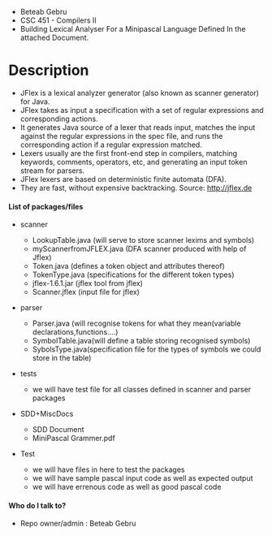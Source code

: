 
* Beteab Gebru
* CSC 451 - Compilers II
* Building Lexical Analyser For a Minipascal Language Defined In the attached Document. 

# Description 

* JFlex is a lexical analyzer generator (also known as scanner generator) for Java.
* JFlex takes as input a specification with a set of regular expressions and corresponding actions. 
* It generates Java source of a lexer that reads input, matches the input against the regular expressions in the spec file, and runs the corresponding action if a regular expression matched.
* Lexers usually are the first front-end step in compilers, matching keywords, comments, operators, etc, and generating an input token stream for parsers.
* JFlex lexers are based on deterministic finite automata (DFA).
* They are fast, without expensive backtracking.
Source: http://jflex.de

#### List of packages/files 
 
* scanner
    * LookupTable.java (will serve to store scanner lexims and symbols)
    * myScannerfromJFLEX.java (DFA scanner produced with help of Jflex)
    * Token.java (defines a token object and attributes thereof)
    * TokenType.java (specifications for the different token types)
    * jflex-1.6.1.jar (jflex tool from jflex)
    * Scanner.jflex (input file for jflex)
* parser
    * Parser.java (will recognise tokens for what they mean(variable declarations,functions....)
    * SymbolTable.java(will define a table storing recognised symbols)
    * SybolsType.java(specification file for the types of symbols we could store in the table)
* tests
    * we will have test file for all classes defined in scanner and parser packages

* SDD+MiscDocs
    * SDD Document
    * MiniPascal Grammer.pdf
* Test
    * we will have files in here to test the packages
    * we will have sample pascal input code as well as expected output
    * we will have errenous code as well as good pascal code
 

#### Who do I talk to? ###
* Repo owner/admin : Beteab Gebru
